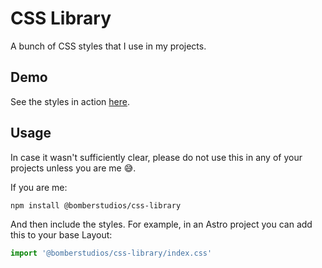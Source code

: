 # CSS Library

A bunch of CSS styles that I use in my projects.

## Demo

See the styles in action [here](https://bomberstudios.github.io/css-library/index.html).

## Usage

In case it wasn't sufficiently clear, please do not use this in any of your projects unless you are me 😅.

If you are me:

```bash
npm install @bomberstudios/css-library
```

And then include the styles. For example, in an Astro project you can add this to your base Layout:

```jsx
import '@bomberstudios/css-library/index.css'
```
